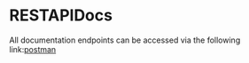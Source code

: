 # RESTAPIDocs 

All documentation endpoints can be accessed via the following link:[postman](https://documenter.getpostman.com/view/7838991/2s93z9cNUD)